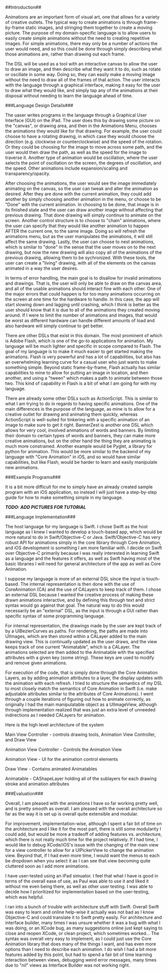 ##Introduction##

Animations are an important form of visual art, one that allows for a variety of creative outlets.
The typical way to create animations is through frame-by-frame static images, and stringing them together
to create a moving picture. The purpose of my domain-specific language is to allow users to easily create
simple animations without the need to creating repetitive images. For simple animations, there may only
be a number of actions the user would need, and so this could be done through simply describing what
those animations are, rather than drawing out each frame.

The DSL will be used as a tool with an interactive canvas to allow the user to draw an image, and then 
describe what they want it to do, such as rotate or oscillate in some way. Doing so, they can easily 
make a moving image without the need to draw all of the frames of that action. The user interacts with
the language through a graphical interface, making it easy for the user to draw what they would like,
and simply tap any of the animations at their disposal without needing to learn the language ahead
of time.

###Language Design Details###

The uaser writes programs in the language through a Graphical User Interface (GUI) on the iPad. The user does this by drawing some picture on the "canvas", or drawing area, and then in the Animations Menu, chooses the animations they would like for that drawing. For example, the user could choose to have a rotating drawing, in which case they would choose the direction (e.g. clockwise or counterclockwise) and the speed of the rotation. Or they could be choosing for the image to move across some path, and the user would then draw the path, as well as the speed for the image to traverse it. Another type of animation would be oscillation, where the user selects the point of oscillation on the screen, the degrees of oscillation, and the speed. Other animations include expansion/scaling and transparency/opacity. 

After choosing the animations, the user would see the image immediately animating on the canvas, so the user can tweak and alter the animation as desired. After they are done with the current animation, they could add another by simply choosing another animation in the menu, or choose to be "Done" with the current animation. In choosing to be done, that image is in its finished state and the user can draw another image without affecting that previous drawing. That done drawing will simply continue to animate on the screen. Another control structure is to choose to "chain" animations, where the user can specify that they would like another animation to happen AFTER the current one, to the same image. Doing so will refresh the animations menu, but as the user manipulates the animations, it will still affect the same drawing. Lastly, the user can choose to nest animations, which is similar to "done" in the sense that the user moves on to the next drawing, but now the new drawing will also copy all of the animations of the previous drawing, allowing them to be sychronized. With these tools, the user can create a "living" drawing, with all of the elements on the canvas animated in a way the user desires.

In terms of error handling, the main goal is to disallow for invalid animations and drawings. That is, the user will only be able to draw on the canvas area, and all of the usable animations should interact fine with each other. One of the major errors that could happen is for too many animations occurring on the screen at one time for the hardware to handle. In this case, the app will start slowing down and lagging until crashing, which I think is better as the user should know that it is due to all of the animations they created moving around. If I were to limit the number of animations and images, that would be worst as different hardware can handle different amounts of load and also hardware will simply continue to get better.

There are other DSLs that exist in this domain. The most prominent of which is Adobe Flash, which is one of the go-to applications for animation. My language will be much lighter and specific in scope compared to Flash. The goal of my language is to make it much easier to get started making the animations. Flash is very powerful and has a lot of capabilities, but also has an overwhelming learning curve for a casual user who just wants to make something simple. Beyond static frame-by-frame, Flash actually has similar capabilities to mine to allow for putting an image in location, and then another, and using a "tween" which makes a path to animate between those two. This kind of capability in Flash is a bit of what I am going for with my language. 

There are already some other DSLs such as ActionScript. This is similar to what I am trying to do in regards to having specific animations. One of the main differences is the purpose of the language, as mine is to allow for a creative outlet for drawing and animating them quickly, whereas ActionScript is well-suited for tinkering with a specific animation of an image to make sure to get it right. BannerZest is another one DSL which allows for very cool, involved animations of words and banners. By limiting their domain to certain types of words and banners, they can make more creative animations, but on the other hand the thing they are animating is much more constrained. Another example would be Pyglet, a library for python for animation. This would be more similar to the backend of my language with "Core Animation" in iOS, and so would have similar capabilities, but like Flash, would be harder to learn and easily manipulate new animations.

###Example Programs###

It is a bit more difficult for me to simply have an already created sample program with an iOS application, so instead I will just have a step-by-step guide for how to make something simple in my language.

***TODO: ADD PICTURES FOR TUTORIAL***


###Language Implementation###

The host language for my language is Swift. I chose Swift as the host language as I knew I wanted to develop a touch-based app, which would be more natural to do in Swift/Objective-C or Java. Swift/Objective-C has very robust API for animations simply in the core library through Core Animation, and iOS development is something I am more familiar with. I decide on Swift over Objective-C primarily because I was really interested in learning Swift as a language and the features it offers, as well as Swift having most of the basic libraries I will need for general architecture of the app as well as Core Animation. 

I suppose my language is more of an external DSL since the input is touch-based. The internal representation is then done with the use of CoreAnimation (CA) and the use of CALayers to keep track of them. I chose an external DSL because I wanted the creative process of making these drawn animations interactive, and by defining this through text and strict syntax would go against that goal. The  natural way to do this would necessarily be an "external" DSL, as the input is through a GUI rather than specific syntax of some programming language.

For internal representation, the drawings made by the user are kept track of by a UIBezierCurves as paths. For rendering, the paths are made into UIImages, which are then stored within a CALayer added to the main drawing view. This is continually updated as the user draws, and the view keeps track of one current "Animatable", which is a CALayer. The animations selected are then added to the Animatable with the specified attributes with a given key (some string). These keys are used to modify and remove given animations.

For execution of the code, that is simply done through the Core Animation Layers, as by adding animation attributes to a layer, the display updates with the animation with each refresh. I tried to structure the semantics of my DSL to most closely match the semantics of Core Animation in Swift (i.e. make adjustable attributes similar to the attributes of Core Animations). I went through a couple iterations of figuring out how to animate correctly, as originally I had the main manipulatable object as a UIImageView, although through implementation realized that was just an extra level of unneeded indirections as I needed CALayers for animation. 

Here is the high level architecture of the system

Main View Controller - controls drawing tools, Animation View Controller, and Draw View

Animation View Controller - Controls the Animation View

Animation View - UI for the animation control elements

Draw View - Contains animated Animatables

Animatable - CAShapeLayer holding all of the sublayers for each drawing stroke and animation attributes

###Evaluation###


Overall, I am pleased with the animations I have so far working pretty well, and is pretty smooth as overall. I am pleased with the overall architecture so far as the way it is set up is overall quite extensible and modular.

For improvement, implementation-wise, although I spent a fair bit of time on the architecture and I like it for the most part, there is still some modularity I could add, but would be more a tradeoff of adding features vs. architecture, which there is not really much time for the project relatively. If I had time, I would like to debug XCode/iOS's issue with the changing of the main view for a view controller to allow for a UIPickerView to change the animation view. Beyond that, if I had even more time, I would want the menus to each be dropdown when you select it as I can see that view becoming quite cluttered soon as I add more animations.

I have user-tested using an iPad simuator. I feel that what I have is good in terms of the overall ease
of use, as Paul was able to use it and liked it without me even being there, as well as other user testing. I was able to decide how I prioritized for implementation based on the user-testing, which was helpful.

I ran into a bunch of trouble with architecture stuff with Swift. Overall Swift was easy to learn and online help-wise it actually was not bad as I know Objective-C and could translate it to Swift pretty easily. For architecture and interface builder, many times I was unsure whether it was a bug with what I was doing, or an XCode
bug, as many suggestions online just kept saying to close and reopen XCode, or clean project, which sometimes worked... The syntax was overall very easy to implement, as I could just use the Core Animation library that does
many of the things I want, and has even more options than I need to describe each animation. I do wish I had a bit more features added by this point, but had to spend a fair bit of time learning interaction between views, debugging weird error messages, many times due to "nil" views as Interface Builder was not working right. 










